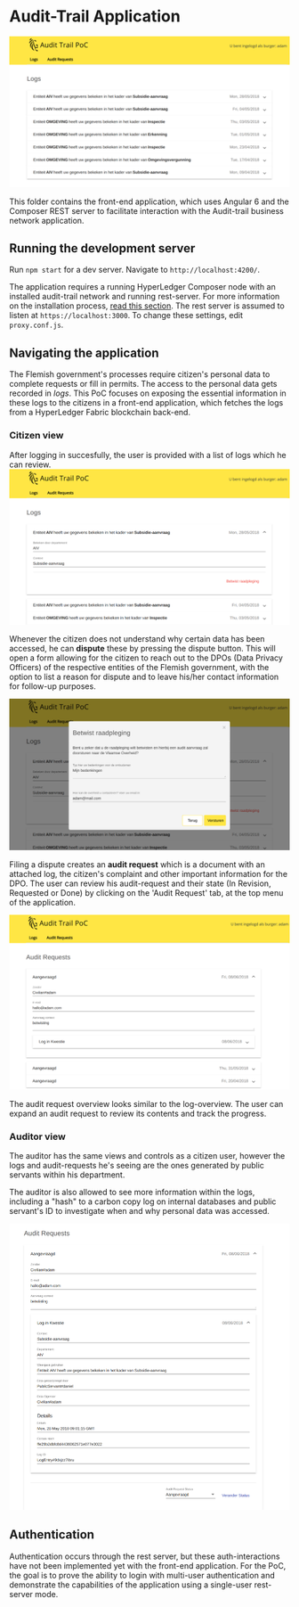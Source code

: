 # Audit-Trail Application

![App](./img/app.png)

This folder contains the front-end application, which uses Angular 6 and the Composer REST server to facilitate interaction with the Audit-trail business network application.

## Running the development server

Run `npm start` for a dev server. Navigate to `http://localhost:4200/`.

The application requires a running HyperLedger Composer node with an installed audit-trail network and running rest-server. For more information on the installation process, [read this section](https://github.com/VO-Blockchain/Audit-trail#installation-and-usage). The rest server is assumed to listen at `https://localhost:3000`. To change these settings, edit `proxy.conf.js`.

## Navigating the application

The Flemish government's processes require citizen's personal data to complete requests or fill in permits. The access to the personal data gets recorded in *logs*. This PoC focuses on exposing the essential information in these logs to the citizens in a front-end application, which fetches the logs from a HyperLedger Fabric blockchain back-end.

### Citizen view

After logging in succesfully, the user is provided with a list of logs which he can review.
![Log Details](./img/log-exploration.png)

Whenever the citizen does not understand why certain data has been accessed, he can **dispute** these by pressing the dispute button. This will open a form allowing for the citizen to reach out to the DPOs (Data Privacy Officers) of the respective entities of the Flemish government, with the option to list a reason for dispute and to leave his/her contact information for follow-up purposes.

![Disputing](./img/dispute.png)

Filing a dispute creates an **audit request** which is a document with an attached log, the citizen's complaint and other important information for the DPO. The user can review his audit-request and their state (In Revision, Requested or Done) by clicking on the 'Audit Request' tab, at the top menu of the application.

![Audit Request](./img/audit-request.png)

The audit request overview looks similar to the log-overview. The user can expand an audit request to review its contents and track the progress.


### Auditor view

The auditor has the same views and controls as a citizen user, however the logs and audit-requests he's seeing are the ones generated by public servants within his department.

The auditor is also allowed to see more information within the logs, including a "hash" to a carbon copy log on internal databases and public servant's ID to investigate when and why personal data was accessed.

![Auditor Review](./img/auditor-audit-request.png)

## Authentication

Authentication occurs through the rest server, but these auth-interactions have not been implemented yet with the front-end application. For the PoC, the goal is to prove the ability to login with multi-user authentication and demonstrate the capabilities of the application using a single-user rest-server mode.
